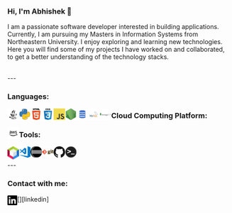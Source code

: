 

<!--
**V-Abhishek/V-Abhishek** is a ✨ _special_ ✨ repository because its `README.md` (this file) appears on your GitHub profile.

Here are some ideas to get you started:

- 🔭 I’m currently working on ...
- 🌱 I’m currently learning ...
- 👯 I’m looking to collaborate on ...
- 🤔 I’m looking for help with ...
- 💬 Ask me about ...
- 📫 How to reach me: ...
- 😄 Pronouns: ...
- ⚡ Fun fact: ...
-->
### Hi, I'm Abhishek 👋

I am a passionate software developer interested in building applications. Currently, I am pursuing my Masters in Information Systems from Northeastern University. I enjoy exploring and learning new technologies. Here you will find some of my projects I have worked on and collaborated, to get a better understanding of the technology stacks. 

<br/>
---

### Languages:

<img align="left" alt="Java" width="26px" src="https://github.com/v-abhishek/v-abhishek/blob/master/images/java.svg" />
<img align="left" alt="Python" width="26px" src="https://github.com/v-abhishek/v-abhishek/blob/master/images/python.png" />
<img align="left" alt="HTML5" width="26px" src="https://github.com/v-abhishek/v-abhishek/blob/master/images/html.png" />
<img align="left" alt="CSS3" width="26px" src="https://github.com/v-abhishek/v-abhishek/blob/master/images/css.png" />
<img align="left" alt="JavaScript" width="26px" src="https://github.com/v-abhishek/v-abhishek/blob/master/images/javascript.png" />
<img align="left" alt="Node.js" width="26px" src="https://github.com/v-abhishek/v-abhishek/blob/master/images/nodejs.png" />
<img align="left" alt="SQL" width="26px" src="https://github.com/v-abhishek/v-abhishek/blob/master/images/sql.png" />
<img align="left" alt="MySQL" width="26px" src="https://github.com/v-abhishek/v-abhishek/blob/master/images/mysql.png" />
<img align="left" alt="MongoDB" width="26px" src="https://github.com/v-abhishek/v-abhishek/blob/master/images/mongodb.png" />

### Cloud Computing Platform:

<img align="left" alt="AWS" width="26px" src="https://github.com/v-abhishek/v-abhishek/blob/master/images/aws.png" />

### Tools:

<img align="left" alt="Netbeans" width="26px" src="https://github.com/v-abhishek/v-abhishek/blob/master/images/netbeans.svg" />
<img align="left" alt="Visual Studio Code" width="26px" src="https://github.com/v-abhishek/v-abhishek/blob/master/images/vscode.png" />
<img align="left" alt="Eclipse" width="26px" src="https://github.com/v-abhishek/v-abhishek/blob/master/images/eclipse.png" />
<img align="left" alt="Git" width="26px" src="https://github.com/v-abhishek/v-abhishek/blob/master/images/git.png" />
<img align="left" alt="GitHub" width="26px" src="https://github.com/v-abhishek/v-abhishek/blob/master/images/github.png" />
<img align="left" alt="HTML5" width="26px" src="https://github.com/v-abhishek/v-abhishek/blob/master/images/terminal.png" />



<br />
<br />
---

### Contact with me:
[<img align="left" alt="LinkedIn" width="22px" src="images/linkedin.svg" />][linkedin]
